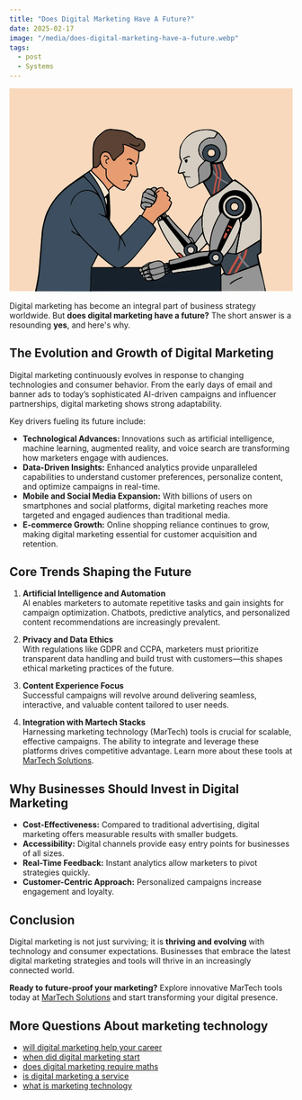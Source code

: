 ```yaml
---
title: "Does Digital Marketing Have A Future?"
date: 2025-02-17
image: "/media/does-digital-marketing-have-a-future.webp"
tags:
  - post
  - Systems
---
```


![Does Digital Marketing Have A Future?](/media/does-digital-marketing-have-a-future.webp)

Digital marketing has become an integral part of business strategy worldwide. But **does digital marketing have a future?** The short answer is a resounding **yes**, and here's why.

## The Evolution and Growth of Digital Marketing

Digital marketing continuously evolves in response to changing technologies and consumer behavior. From the early days of email and banner ads to today’s sophisticated AI-driven campaigns and influencer partnerships, digital marketing shows strong adaptability.

Key drivers fueling its future include:

- **Technological Advances:** Innovations such as artificial intelligence, machine learning, augmented reality, and voice search are transforming how marketers engage with audiences.
- **Data-Driven Insights:** Enhanced analytics provide unparalleled capabilities to understand customer preferences, personalize content, and optimize campaigns in real-time.
- **Mobile and Social Media Expansion:** With billions of users on smartphones and social platforms, digital marketing reaches more targeted and engaged audiences than traditional media.
- **E-commerce Growth:** Online shopping reliance continues to grow, making digital marketing essential for customer acquisition and retention.

## Core Trends Shaping the Future

1. **Artificial Intelligence and Automation**  
   AI enables marketers to automate repetitive tasks and gain insights for campaign optimization. Chatbots, predictive analytics, and personalized content recommendations are increasingly prevalent.

2. **Privacy and Data Ethics**  
   With regulations like GDPR and CCPA, marketers must prioritize transparent data handling and build trust with customers—this shapes ethical marketing practices of the future.

3. **Content Experience Focus**  
   Successful campaigns will revolve around delivering seamless, interactive, and valuable content tailored to user needs.

4. **Integration with Martech Stacks**  
   Harnessing marketing technology (MarTech) tools is crucial for scalable, effective campaigns. The ability to integrate and leverage these platforms drives competitive advantage. Learn more about these tools at [MarTech Solutions](https://marketer.it.com/posts/martech).

## Why Businesses Should Invest in Digital Marketing

- **Cost-Effectiveness:** Compared to traditional advertising, digital marketing offers measurable results with smaller budgets.
- **Accessibility:** Digital channels provide easy entry points for businesses of all sizes.
- **Real-Time Feedback:** Instant analytics allow marketers to pivot strategies quickly.
- **Customer-Centric Approach:** Personalized campaigns increase engagement and loyalty.

## Conclusion

Digital marketing is not just surviving; it is **thriving and evolving** with technology and consumer expectations. Businesses that embrace the latest digital marketing strategies and tools will thrive in an increasingly connected world.

**Ready to future-proof your marketing?** Explore innovative MarTech tools today at [MarTech Solutions](https://marketer.it.com/posts/martech) and start transforming your digital presence.

## More Questions About marketing technology

- [will digital marketing help your career](/posts/will-digital-marketing-help-your-career)
- [when did digital marketing start](/posts/when-did-digital-marketing-start)
- [does digital marketing require maths](/posts/does-digital-marketing-require-maths)
- [is digital marketing a service](/posts/is-digital-marketing-a-service)
- [what is marketing technology](/posts/what-is-marketing-technology)
